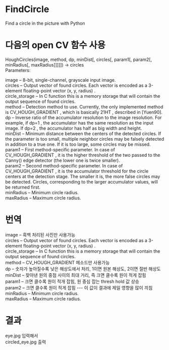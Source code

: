 # FindCircle
Find a circle in the picture with Python 

다음의 open CV 함수 사용
======================
HoughCircles(image, method, dp, minDist[, circles[, param1[, param2[, minRadius[, maxRadius]]]]]) → circles  
Parameters:	  


image – 8-bit, single-channel, grayscale input image.    
circles – Output vector of found circles. Each vector is encoded as a 3-element floating-point vector  (x, y, radius) .  
circle_storage – In C function this is a memory storage that will contain the output sequence of found circles.  
method – Detection method to use. Currently, the only implemented method is CV_HOUGH_GRADIENT , which is basically 21HT , described in [Yuen90].  
dp – Inverse ratio of the accumulator resolution to the image resolution. For example, if dp=1 , the accumulator has the same resolution as the input image. If dp=2 , the accumulator has half as big width and height.  
minDist – Minimum distance between the centers of the detected circles. If the parameter is too small, multiple neighbor circles may be falsely detected in addition to a true one. If it is too large, some circles may be missed.  
param1 – First method-specific parameter. In case of CV_HOUGH_GRADIENT , it is the higher threshold of the two passed to the Canny() edge detector (the lower one is twice smaller).  
param2 – Second method-specific parameter. In case of CV_HOUGH_GRADIENT , it is the accumulator threshold for the circle centers at the detection stage. The smaller it is, the more false circles may be detected. Circles, corresponding to the larger accumulator values, will be returned first.  
minRadius – Minimum circle radius.  
maxRadius – Maximum circle radius.  

번역
====
image – 흑백 처리된 사진만 사용가능  
circles – Output vector of found circles. Each vector is encoded as a 3-element floating-point vector  (x, y, radius) .  
circle_storage – In C function this is a memory storage that will contain the output sequence of found circles.  
method – CV_HOUGH_GRADIENT 메소드만 사용가능  
dp – 숫자가 높아질수록 낮은 해상도에서 처리, 1이면 원본 해상도, 2이면 절반 해상도     
minDist – 찾아낸 원의 중점 사이의 최대 거리, 즉 크면 클수록 원이 적게 잡힘  
param1 – 크면 클수록 원이 적개 잡힘, 원 중심 잡는 thresh hold 값 상승  
param2 – 크면 클수록 원이 적게 잡힘  --- 이 값이 결과에 제일 영향을 많이 끼침
minRadius – Minimum circle radius.  
maxRadius – Maximum circle radius.  


결과
===
eye.jpg 입력해서  
circled_eye.jpg 출력  
